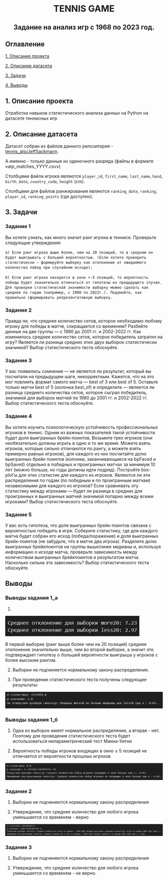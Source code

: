 <h1 align="center">TENNIS GAME</h1>
<h2 align="center">Задание на анализ игр с 1968 по 2023 год.</h2>

## Оглавление

[1. Описание проекта](#1-описание-проекта)

[2. Описание датасета](#2-описание-датасета)

[3. Задачи](#3-задачи)

[4. Выводы](#выводы)

## 1. Описание проекта

Отработка навыков статистического анализа данных на Python на датасете теннисных игр

## 2. Описание датасета

Датасет собран из файлов данного репозитория - [tennis_atp/JeffSackmann](https://github.com/JeffSackmann/tennis_atp).

А именно - только данные из одиночного разряда (файлы в формате «atp_matches_YYYY.csv»)

Столбцами файла игрока являются `player_id`, `first_name`, `last_name`, `hand`, `birth_date`, `country_code`, `height` (cm).

Столбцами для файлов ранжирования являются `ranking_date`, `ranking`, `player_id`, `ranking_points` (где доступно).

## 3. Задачи

### Задание 1
Вы хотите узнать, как много значит ранг игрока в теннисе. Проверьте следующие утверждения:
    
    а) Если ранг игрока выше более, чем на 20 позиций, то в среднем он будет выигрывать с большей вероятностью. (Если хотите проверить статистически — формируйте выборку как отклонение от ожидаемого количества побед при случайном исходе);

    б) Если ранг игрока находится в окне +-5 позиций, то вероятность победы будет значительно отличаться от гипотезы из предыдущего случая. Для проверки статистической значимости выборку можно сделать как среднее по годам (например, с 1980 по 2022г.). Подумайте, как правильно сформировать репрезентативную выборку.

### Задание 2

Правда ли, что среднее количество сетов, которое необходимо любому игроку для победы в матче, сокращается со временем? Разбейте данные на две группы — с 1980 до 2001 гг. и 2002-2022 гг. Как изменилось среднее количество сетов, которое победитель затратил на игру? Является ли разница средних этих двух выборок статистически значимой? Выбор статистического теста обоснуйте.

### Задание 3

У вас появились сомнения — не является ли результат, который вы посчитали на предыдущем шаге, некорректным. Кажется, что на это мог повлиять формат самого матча — best of 3 или best of 5. Оставьте только матчи best of 5 (колонка best_of) и определите — является ли разница среднего количества сетов, которое сыграл победитель, значимой для выборок матчей по 1980 до 2001 гг. и 2002-2022 гг. Выбор статистического теста обоснуйте.

### Задание 4

Вы хотите изучить психологическую устойчивость профессиональных игроков в теннис. Одним из важных показателей такой устойчивости будет доля выигранных брейк-поинтов. Возьмите трех игроков (они необязательно должны играть в одно и то же время. Можете взять игроков, которые сильно отличаются по рангу, а можете взять примерно равных игроков), для каждого из них посчитайте долю выигранных брейк поинтов (колонки, заканчивающиеся на bpFaced и bpSaved) отдельно в победных и проигранных матчах за минимум 10 лет (можно больше, но годы должны идти подряд). Постройте box-plot’ы для этих статистик для каждого из игроков. Являются ли эти распределения по годам (по победным и по проигранным матчам) независимыми для каждого из игроков? Если сравнивать эту статистику между игроками — будет ли разница в средних для проигранных и выигранных матчей значимой попарно между всеми игроками? Выбор статистического теста обоснуйте.

### Задание 5

У вас есть гипотеза, что доля выигранных брейк-поинтов связана с вероятностью победить в игре. Соберите статистику, где для каждого матча будет собран его исход (победа/поражение) и доля выигранных брейк-поинтов (не забудьте, что в матче два игрока). Разделите долю выигранных брейкпоинтов на группы выше/ниже медианы и, используя информацию о исходе матча, проверьте зависимость между количеством выигранных брейкпоинтов и результатом матча. Насколько сильна эта зависимость? Выбор статистического теста обоснуйте.

## Выводы

### Выводы задания 1_а

1)

![alt text](image.png)

В первой выборке (ранг выше более чем на 20 позиций) среднее отклонение значительно выше, чем во второй выборке, a значит это  подтверждает гипотезу о большей вероятности выигрыша у игроков с более высоким рангом.

2) Выборки не подчиняется нормальному закону распределения.

3) При проведении статистического теста получены следующие результаты: 

![alt text](image-1.png)

### Выводы задания 1_б

1) Одна из выборок имеет нормальное распределение, а вторая - нет.  Поэтому для проведения статистического теста будет использоваться непараметрический тест Манна-Уитни

2) Вероятность победы игроков входящих в окно $\pm$ 5 позиций не отличается от вероятности прошлых игроков

![alt text](image-2.png)

### Задание 2

1) Выборки не подчиняются нормальному закону распределения

2) Утверждение, что среднее количество для любого игрока уменьшается со временем - верно

![alt text](image-4.png)

### Задание 3

1) Выборки не подчиняются нормальному закону распределения

2) Утверждение, что среднее количество для любого игрока уменьшается со временем - не верно.
